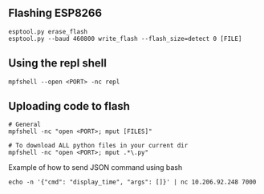 ## Flashing ESP8266

```
esptool.py erase_flash
esptool.py --baud 460800 write_flash --flash_size=detect 0 [FILE]
```

## Using the repl shell
```
mpfshell --open <PORT> -nc repl
```


## Uploading code to flash

```
# General
mpfshell -nc "open <PORT>; mput [FILES]"

# To download ALL python files in your current dir 
mpfshell -nc "open <PORT>; mput .*\.py"

```

Example of how to send JSON command using bash

```
echo -n '{"cmd": "display_time", "args": []}' | nc 10.206.92.248 7000
```
